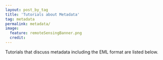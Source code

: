 ```yaml
---
layout: post_by_tag
title: 'Tutorials about Metadata'
tag: metadata
permalink: metadata/
image:
  feature: remoteSensingBanner.png
  credit: 
---
```


Tutorials that discuss metadata including the EML format are listed below.